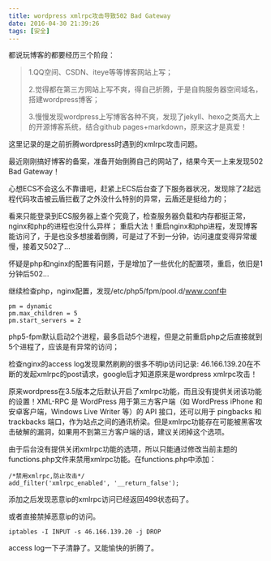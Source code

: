 ```yaml
---
title: wordpress xmlrpc攻击导致502 Bad Gateway
date: 2016-04-30 21:39:26
tags: [安全]
---
```


都说玩博客的都要经历三个阶段：
> 1.QQ空间、CSDN、iteye等等博客网站上写；
> 
> 2.觉得都在第三方网站上写不爽，得自己折腾，于是自购服务器空间域名，搭建wordpress博客；
>
> 3.慢慢发现wordpress上写博客各种不爽，发现了jekyll、hexo之类高大上的开源博客系统，结合github pages+markdown，原来这才是真爱！

这里记录的是之前折腾wordpress时遇到的xmlrpc攻击问题。

最近刚刚搞好博客的备案，准备开始倒腾自己的网站了，结果今天一上来发现502 Bad Gateway！

<!--more-->

心想ECS不会这么不靠谱吧，赶紧上ECS后台查了下服务器状况，发现除了2起远程代码攻击被云盾拦截了之外没什么特别的异常，云盾还是挺给力的；

看来只能登录到ECS服务器上查个究竟了，检查服务器负载和内存都挺正常，nginx和php的进程也没什么异样；
重启大法！重启nginx和php进程，发现博客能访问了，于是也没多想接着倒腾，可是过了不到一分钟，访问速度变得异常缓慢，接着又502了…

怀疑是php和nginx的配置有问题，于是增加了一些优化的配置项，重启，依旧是1分钟后502…

继续检查php，nginx配置，发现/etc/php5/fpm/pool.d/www.conf中

```
pm = dynamic
pm.max_children = 5
pm.start_servers = 2
```

php5-fpm默认启动2个进程，最多启动5个进程，但是之前重启php之后直接就到5个进程了，应该是有异常的访问；

检查nginx的access log发现果然刷刷的很多不明ip访问记录:
46.166.139.20在不断的发起xmlrpc的post请求，google后才知道原来是wordpress xmlrpc攻击！

原来wordpress在3.5版本之后默认开启了xmlrpc功能，而且没有提供关闭该功能的设置！XML-RPC 是 WordPress 用于第三方客户端（如 WordPress iPhone 和安卓客户端，Windows Live Writer 等）的 API 接口，还可以用于 pingbacks 和 trackbacks 端口，作为站点之间的通讯桥梁。但是xmlrpc功能存在可能被黑客攻击破解的漏洞，如果用不到第三方客户端的话，建议关闭掉这个选项。

由于后台没有提供关闭xmlrpc功能的选项，所以只能通过修改当前主题的functions.php文件来禁用xmlrpc功能。在functions.php中添加：

```
/*禁用xmlrpc,防止攻击*/
add_filter('xmlrpc_enabled', '__return_false');
```

添加之后发现恶意ip的xmlrpc访问已经返回499状态码了。

或者直接禁掉恶意ip的访问。

```
iptables -I INPUT -s 46.166.139.20 -j DROP
```

access log一下子清静了。又能愉快的折腾了。
